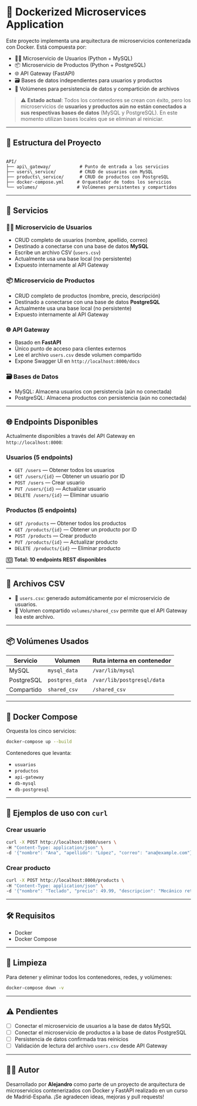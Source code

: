 # 🚀 Dockerized Microservices Application

Este proyecto implementa una arquitectura de microservicios contenerizada con Docker. Está compuesta por:

- 🧍‍♂️ Microservicio de Usuarios (Python + MySQL)
- 📦 Microservicio de Productos (Python + PostgreSQL)
- 🌐 API Gateway (FastAPI)
- 🗃️ Bases de datos independientes para usuarios y productos
- 📂 Volúmenes para persistencia de datos y compartición de archivos

> ⚠️ **Estado actual**: Todos los contenedores se crean con éxito, pero los microservicios de **usuarios y productos aún no están conectados a sus respectivas bases de datos** (MySQL y PostgreSQL). En este momento utilizan bases locales que se eliminan al reiniciar.

---

## 📁 Estructura del Proyecto

```

API/
├── api\_gateway/           # Punto de entrada a los servicios
├── users\_service/         # CRUD de usuarios con MySQL
├── products\_service/      # CRUD de productos con PostgreSQL
├── docker-compose.yml     # Orquestador de todos los servicios
└── volumes/               # Volúmenes persistentes y compartidos

````

---

## 🔧 Servicios

### 🧍‍♂️ Microservicio de Usuarios
- CRUD completo de usuarios (nombre, apellido, correo)
- Destinado a conectarse con una base de datos **MySQL**
- Escribe un archivo CSV (`users.csv`)
- Actualmente usa una base local (no persistente)
- Expuesto internamente al API Gateway

### 📦 Microservicio de Productos
- CRUD completo de productos (nombre, precio, descripción)
- Destinado a conectarse con una base de datos **PostgreSQL**
- Actualmente usa una base local (no persistente)
- Expuesto internamente al API Gateway

### 🌐 API Gateway
- Basado en **FastAPI**
- Único punto de acceso para clientes externos
- Lee el archivo `users.csv` desde volumen compartido
- Expone Swagger UI en `http://localhost:8000/docs`

### 🗃️ Bases de Datos
- MySQL: Almacena usuarios con persistencia (aún no conectada)
- PostgreSQL: Almacena productos con persistencia (aún no conectada)

---

## 🌐 Endpoints Disponibles

Actualmente disponibles a través del API Gateway en `http://localhost:8000`:

### Usuarios (5 endpoints)
- `GET /users` — Obtener todos los usuarios
- `GET /users/{id}` — Obtener un usuario por ID
- `POST /users` — Crear usuario
- `PUT /users/{id}` — Actualizar usuario
- `DELETE /users/{id}` — Eliminar usuario

### Productos (5 endpoints)
- `GET /products` — Obtener todos los productos
- `GET /products/{id}` — Obtener un producto por ID
- `POST /products` — Crear producto
- `PUT /products/{id}` — Actualizar producto
- `DELETE /products/{id}` — Eliminar producto

🔟 **Total: 10 endpoints REST disponibles**

---

## 📄 Archivos CSV

- 📝 `users.csv`: generado automáticamente por el microservicio de usuarios.
- 📂 Volumen compartido `volumes/shared_csv` permite que el API Gateway lea este archivo.

---

## 📦 Volúmenes Usados

| Servicio     | Volumen                              | Ruta interna en contenedor                   |
|--------------|---------------------------------------|----------------------------------------------|
| MySQL        | `mysql_data`                         | `/var/lib/mysql`                             |
| PostgreSQL   | `postgres_data`                      | `/var/lib/postgresql/data`                   |
| Compartido   | `shared_csv`                         | `/shared_csv`                                |

---

## 🐳 Docker Compose

Orquesta los cinco servicios:

```bash
docker-compose up --build
````

Contenedores que levanta:

* `usuarios`
* `productos`
* `api-gateway`
* `db-mysql`
* `db-postgresql`

---

## 🧪 Ejemplos de uso con `curl`

### Crear usuario

```bash
curl -X POST http://localhost:8000/users \
-H "Content-Type: application/json" \
-d '{"nombre": "Ana", "apellido": "López", "correo": "ana@example.com"}'
```

### Crear producto

```bash
curl -X POST http://localhost:8000/products \
-H "Content-Type: application/json" \
-d '{"nombre": "Teclado", "precio": 49.99, "descripcion": "Mecánico retroiluminado"}'
```

---

## 🛠️ Requisitos

* Docker
* Docker Compose

---

## 🧹 Limpieza

Para detener y eliminar todos los contenedores, redes, y volúmenes:

```bash
docker-compose down -v
```

---

## ⚠️ Pendientes

* [ ] Conectar el microservicio de usuarios a la base de datos MySQL
* [ ] Conectar el microservicio de productos a la base de datos PostgreSQL
* [ ] Persistencia de datos confirmada tras reinicios
* [ ] Validación de lectura del archivo `users.csv` desde API Gateway

---

## 👨‍💻 Autor

Desarrollado por **Alejandro** como parte de un proyecto de arquitectura de microservicios contenerizados con Docker y FastAPI realizado en un curso de Madrid-España.
¡Se agradecen ideas, mejoras y pull requests!

